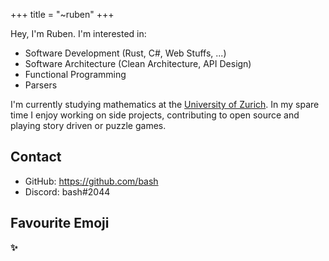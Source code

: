 +++
title = "~ruben"
+++

Hey, I'm Ruben. I'm interested in:
* Software Development (Rust, C#, Web Stuffs, ...)
* Software Architecture (Clean Architecture, API Design)
* Functional Programming
* Parsers

I'm currently studying mathematics at the [University of Zurich][UZH].
In my spare time I enjoy working on side projects, contributing to open source and playing
story driven or puzzle games.

## Contact
* GitHub: <https://github.com/bash>
* Discord: bash#2044

## Favourite Emoji
<strong class="emoji">✨</strong>


[UZH]: https://www.uzh.ch/
